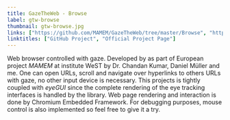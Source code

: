 ```yaml
---
title: GazeTheWeb - Browse
label: gtw-browse
thumbnail: gtw-browse.jpg
links: ["https://github.com/MAMEM/GazeTheWeb/tree/master/Browse", "http://www.mamem.eu/"]
linktitles: ["GitHub Project", "Official Project Page"]
---
```

Web browser controlled with gaze. Developed by as part of European project *MAMEM* at institute WeST by Dr. Chandan Kumar, Daniel Müller and me. One can open URLs, scroll and navigate over hyperlinks to others URLs with gaze, no other input device is necessary. This projects is tightly coupled with *eyeGUI* since the complete rendering of the eye tracking interfaces is handled by the library. Web page rendering and interaction is done by Chromium Embedded Framework. For debugging purposes, mouse control is also implemented so feel free to give it a try.
